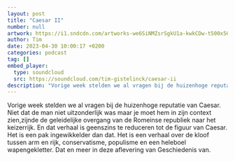 ```yaml
---
layout: post
title: "Caesar II"
number: null
artwork: https://i1.sndcdn.com/artworks-we6SiNMZsrSgkU1a-kwkCDw-t500x500.jpg
author: Tim
date: 2023-04-30 10:00:17 +0200
categories: podcast
tag: []
embed_player:
  type: soundcloud
  src: https://soundcloud.com/tim-gistelinck/caesar-ii
description: "Vorige week stelden we al vragen bij de huizenhoge reputatie van Caesar."
---
```

Vorige week stelden we al vragen bij de huizenhoge reputatie van Caesar. Niet dat de man niet uitzonderlijk was maar je moet hem in zijn context zien,zijnde de geleidelijke overgang van de Romeinse republiek naar het keizerrijk. En dat verhaal is geenszins te reduceren tot de figuur van Caesar. Het is een pak ingewikkelder dan dat. Het is een verhaal over de kloof tussen arm en rijk, conservatisme, populisme en een heleboel wapengekletter. Dat en meer in deze aflevering van Geschiedenis van.